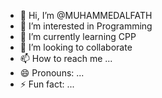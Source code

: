 - 👋 Hi, I’m @MUHAMMEDALFATH
- 👀 I’m interested in Programming 
- 🌱 I’m currently learning CPP
- 💞️ I’m looking to collaborate 
- 📫 How to reach me ...
- 😄 Pronouns: ...
- ⚡ Fun fact: ...

<!---
MUHAMMEDALFATH/MUHAMMEDALFATH is a ✨ special ✨ repository because its `README.md` (this file) appears on your GitHub profile.
You can click the Preview link to take a look at your changes.
--->
